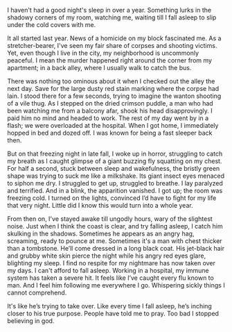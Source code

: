 I haven't had a good night's sleep in over a year. Something lurks in the shadowy corners of my room, watching me, waiting till I fall asleep to slip under the cold covers with me. 

It all started last year. News of a homicide on my block fascinated me. As a stretcher-bearer, I've seen my fair share of corpses and shooting victims. Yet, even though I live in the city, my neighborhood is uncommonly peaceful. I mean the murder happened right around the corner from my apartment; in a back alley, where I usually walk to catch the bus.

There was nothing too ominous about it when I checked out the alley the next day. Save for the large dusty red stain marking where the corpse had lain. I stood there for a few seconds, trying to imagine the wanton shooting of a vile thug. As I stepped on the dried crimson puddle, a man who had been watching me from a balcony afar, shook his head disapprovingly. I paid him no mind and headed to work. The rest of my day went by in a flash; we were overloaded at the hospital. When I got home, I immediately hopped in bed and dozed off. I was known for being a fast sleeper back then.

But on that freezing night in late fall, I woke up in horror, struggling to catch my breath as I caught glimpse of a giant buzzing fly squatting on my chest. For half a second, stuck between sleep and wakefulness, the bristly green shape was trying to suck me like a milkshake. Its giant insect eyes menaced to siphon me dry. I struggled to get up, struggled to breathe. I lay paralyzed and terrified. And in a blink, the apparition vanished. I got up; the room was freezing cold. I turned on the lights, convinced I’d have to fight for my life that very night. Little did I know this would turn into a whole year.

From then on, I've stayed awake till ungodly hours, wary of the slightest noise. Just when I think the coast is clear, and try falling asleep, I catch him skulking in the shadows. Sometimes he appears as an angry hag, screaming, ready to pounce at me. Sometimes it's a man with chest thicker than a tombstone. He’ll come dressed in a long black coat. His jet-black hair and grubby white skin pierce the night while his angry red eyes glare, blighting my sleep. I find no respite for my nightmare has now taken over my days. I can't afford to fall asleep. Working in a hospital, my immune system has taken a severe hit. It feels like I’ve caught every flu known to man. And I feel him following me everywhere I go. Whispering sickly things I cannot comprehend.

It's like he’s trying to take over. Like every time I fall asleep, he’s inching closer to his true purpose. People have told me to pray. Too bad I stopped believing in god.